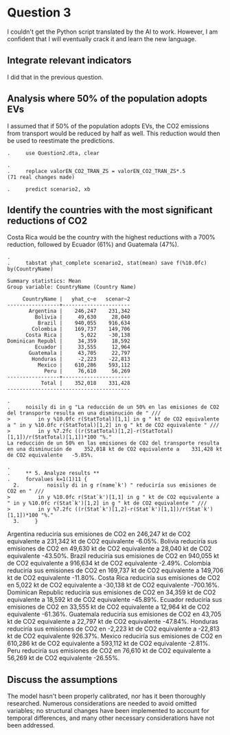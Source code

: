 # Question 3
I couldn't get the Python script translated by the AI to work. However, I am confident that I will eventually crack it and learn the new language.

## Integrate relevant indicators
I did that in the previous question.

## Analysis where 50% of the population adopts EVs
I assumed that if 50% of the population adopts EVs, the CO2 emissions from transport would be reduced by half as well. This reduction would then be used to reestimate the predictions.

	.     use Question2.dta, clear
	
	. 
	.     replace valorEN_CO2_TRAN_ZS = valorEN_CO2_TRAN_ZS*.5
	(71 real changes made)
	
	.     predict scenario2, xb


## Identify the countries with the most significant reductions of CO2
Costa Rica would be the country with the highest reductions with a 700% reduction, followed by Ecuador (61%) and Guatemala (47%).

	. 
	.     tabstat yhat_complete scenario2, stat(mean) save f(%10.0fc) by(CountryName)
	
	Summary statistics: Mean
	Group variable: CountryName (Country Name)
	
	     CountryName |   yhat_c~e   scenar~2
	-----------------+----------------------
	       Argentina |    246,247    231,342
	         Bolivia |     49,630     28,040
	          Brazil |    940,055    916,634
	        Colombia |    169,737    149,706
	      Costa Rica |      5,022    -30,138
	Dominican Republ |     34,359     18,592
	         Ecuador |     33,555     12,964
	       Guatemala |     43,705     22,797
	        Honduras |     -2,223    -22,813
	          Mexico |    610,286    593,112
	            Peru |     76,610     56,269
	-----------------+----------------------
	           Total |    352,018    331,428
	----------------------------------------
	
	. 
	.     noisily di in g "La reducción de un 50% en las emisiones de CO2 del transporte resulta en una disminución de " ///
	>         in y %10.0fc r(StatTotal)[1,1] in g " kt de CO2 equivalente a " in y %10.0fc r(StatTotal)[1,2] in g " kt de CO2 equivalente " ///
	>         in y %7.2fc ((r(StatTotal)[1,2]-r(StatTotal)[1,1])/r(StatTotal)[1,1])*100 "%."
	La reducción de un 50% en las emisiones de CO2 del transporte resulta en una disminución de    352,018 kt de CO2 equivalente a    331,428 kt de CO2 equivalente   -5.85%.
	
	. 
	.     ** 5. Analyze results **
	.     forvalues k=1(1)11 {
	  2.         noisily di in g r(name`k') " reduciría sus emisiones de CO2 en " ///
	>         in y %10.0fc r(Stat`k')[1,1] in g " kt de CO2 equivalente a " in y %10.0fc r(Stat`k')[1,2] in g " kt de CO2 equivalente " ///
	>         in y %7.2fc ((r(Stat`k')[1,2]-r(Stat`k')[1,1])/r(Stat`k')[1,1])*100 "%."
	  3.     }
Argentina reduciría sus emisiones de CO2 en    246,247 kt de CO2 equivalente a    231,342 kt de CO2 equivalente   -6.05%.
Bolivia reduciría sus emisiones de CO2 en     49,630 kt de CO2 equivalente a     28,040 kt de CO2 equivalente  -43.50%.
Brazil reduciría sus emisiones de CO2 en    940,055 kt de CO2 equivalente a    916,634 kt de CO2 equivalente   -2.49%.
Colombia reduciría sus emisiones de CO2 en    169,737 kt de CO2 equivalente a    149,706 kt de CO2 equivalente  -11.80%.
Costa Rica reduciría sus emisiones de CO2 en      5,022 kt de CO2 equivalente a    -30,138 kt de CO2 equivalente -700.16%.
Dominican Republic reduciría sus emisiones de CO2 en     34,359 kt de CO2 equivalente a     18,592 kt de CO2 equivalente  -45.89%.
Ecuador reduciría sus emisiones de CO2 en     33,555 kt de CO2 equivalente a     12,964 kt de CO2 equivalente  -61.36%.
Guatemala reduciría sus emisiones de CO2 en     43,705 kt de CO2 equivalente a     22,797 kt de CO2 equivalente  -47.84%.
Honduras reduciría sus emisiones de CO2 en     -2,223 kt de CO2 equivalente a    -22,813 kt de CO2 equivalente  926.37%.
Mexico reduciría sus emisiones de CO2 en    610,286 kt de CO2 equivalente a    593,112 kt de CO2 equivalente   -2.81%.
Peru reduciría sus emisiones de CO2 en     76,610 kt de CO2 equivalente a     56,269 kt de CO2 equivalente  -26.55%.

## Discuss the assumptions
The model hasn't been properly calibrated, nor has it been thoroughly researched. Numerous considerations are needed to avoid omitted variables; no structural changes have been implemented to account for temporal differences, and many other necessary considerations have not been addressed.

